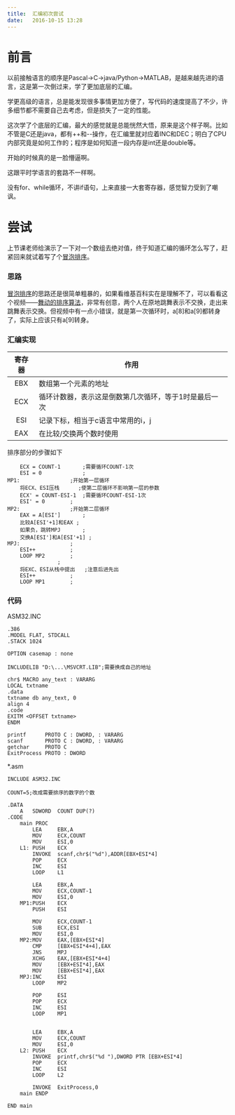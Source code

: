 ```yaml
---
title:  汇编初次尝试
date:   2016-10-15 13:28
---
```


<script src="{{ site.baseurl }}/assets/prism.js" ></script>

# 前言

以前接触语言的顺序是Pascal→C→java/Python→MATLAB，是越来越先进的语言，这是第一次倒过来，学了更加底层的汇编。

学更高级的语言，总是能发现很多事情更加方便了，写代码的速度提高了不少，许多细节都不需要自己去考虑，但是损失了一定的性能。

这次学了个底层的汇编，最大的感觉就是总能恍然大悟，原来是这个样子啊。比如不管是C还是java，都有++和--操作，在汇编里就对应着INC和DEC；明白了CPU内部究竟是如何工作的；程序是如何知道一段内存是int还是double等。

开始的时候真的是一脸懵逼啊。

这跟平时学语言的套路不一样啊。

没有for、while循环，不讲if语句，上来直接一大套寄存器，感觉智力受到了嘲讽。

<div class="divider"></div>

# 尝试

上节课老师给演示了一下对一个数组去绝对值，终于知道汇编的循环怎么写了，赶紧回来就试着写了个[冒泡排序](https://zh.wikipedia.org/zh-cn/%E5%86%92%E6%B3%A1%E6%8E%92%E5%BA%8F)。

### 思路

[冒泡排序](https://zh.wikipedia.org/zh-cn/%E5%86%92%E6%B3%A1%E6%8E%92%E5%BA%8F)的思路还是很简单粗暴的，如果看维基百科实在是理解不了，可以看看这个视频——[舞动的排序算法](http://v.youku.com/v_show/id_XMzMyOTAyMzQ0.html?from=s1.8-1-1.2&spm=a2h0k.8191407.0.0)，非常有创意，两个人在原地跳舞表示不交换，走出来跳舞表示交换。但视频中有一点小错误，就是第一次循环时，a[8]和a[9]都转身了，实际上应该只有a[9]转身。

### 汇编实现

|寄存器|作用|
|:---:|---------|
|EBX|数组第一个元素的地址|
|ECX|循环计数器，表示这是倒数第几次循环，等于1时是最后一次|
|ESI|记录下标，相当于c语言中常用的i，j|
|EAX|在比较/交换两个数时使用|

排序部分的步骤如下

```
	ECX = COUNT-1  		;需要循环COUNT-1次
	ESI = 0          	;
MP1:				;开始第一层循环
	将ECX、ESI压栈		;使第二层循环不影响第一层的参数
	ECX' = COUNT-ESI-1	;需要循环COUNT-ESI-1次
	ESI' = 0		;
MP2:				;开始第二层循环
	EAX = A[ESI']		;
	比较A[ESI'+1]和EAX	;
	如果负，跳转MPJ		;
	交换A[ESI']和A[ESI'+1]	;
MPJ:				;
	ESI++			;
	LOOP MP2		;
				;
	将EXC、ESI从栈中提出	;注意后进先出
	ESI++			;
	LOOP MP1		;
```


### 代码

ASM32.INC

```masm
.386
.MODEL FLAT, STDCALL
.STACK 1024

OPTION casemap : none

INCLUDELIB "D:\...\MSVCRT.LIB";需要换成自己的地址

chr$ MACRO any_text : VARARG
LOCAL txtname
.data
txtname db any_text, 0
align 4
.code
EXITM <OFFSET txtname>
ENDM

printf		PROTO C : DWORD, : VARARG
scanf		PROTO C : DWORD, : VARARG
getchar		PROTO C
ExitProcess PROTO : DWORD
```

*.asm

```masm
INCLUDE	ASM32.INC

COUNT=5;改成需要排序的数字的个数

.DATA
	A	SDWORD	COUNT DUP(?)
.CODE
	main PROC	
		LEA		EBX,A
		MOV		ECX,COUNT 
		MOV		ESI,0
	L1: PUSH	ECX 
		INVOKE	scanf,chr$("%d"),ADDR[EBX+ESI*4]
		POP		ECX
		INC		ESI
		LOOP	L1 

		LEA		EBX,A
		MOV		ECX,COUNT-1
		MOV		ESI,0
	MP1:PUSH	ECX
		PUSH	ESI 
		
		MOV		ECX,COUNT-1
		SUB		ECX,ESI
		MOV		ESI,0
	MP2:MOV		EAX,[EBX+ESI*4]
		CMP		[EBX+ESI*4+4],EAX
		JNS		MPJ 
		XCHG	EAX,[EBX+ESI*4+4]
		MOV		[EBX+ESI*4],EAX
		MOV		[EBX+ESI*4],EAX
	MPJ:INC		ESI
		LOOP	MP2 

		POP		ESI
		POP		ECX
		INC		ESI
		LOOP	MP1
		

		LEA		EBX,A
		MOV		ECX,COUNT 
		MOV		ESI,0
	L2:	PUSH	ECX 
		INVOKE	printf,chr$("%d "),DWORD PTR [EBX+ESI*4]
		POP		ECX
		INC		ESI
		LOOP	L2

		INVOKE  ExitProcess,0
	main ENDP

END main
```

<div class="divider"></div>